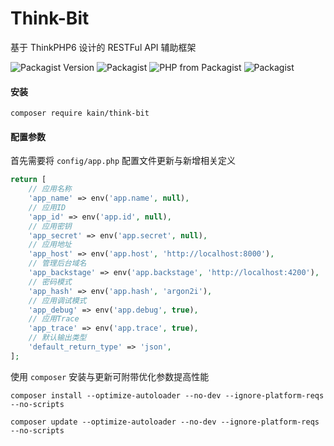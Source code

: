 Think-Bit
=======

基于 ThinkPHP6 设计的 RESTFul API 辅助框架

![Packagist Version](https://img.shields.io/packagist/v/kain/think-bit.svg?style=flat-square)
![Packagist](https://img.shields.io/packagist/dt/kain/think-bit.svg?color=blue&style=flat-square)
![PHP from Packagist](https://img.shields.io/packagist/php-v/kain/think-bit.svg?color=blue&style=flat-square)
![Packagist](https://img.shields.io/packagist/l/kain/think-bit.svg?color=blue&style=flat-square)

#### 安装

```shell
composer require kain/think-bit
```

#### 配置参数

首先需要将 `config/app.php` 配置文件更新与新增相关定义

```php
return [
    // 应用名称
    'app_name' => env('app.name', null),
    // 应用ID
    'app_id' => env('app.id', null),
    // 应用密钥
    'app_secret' => env('app.secret', null),
    // 应用地址
    'app_host' => env('app.host', 'http://localhost:8000'),
    // 管理后台域名
    'app_backstage' => env('app.backstage', 'http://localhost:4200'),
    // 密码模式
    'app_hash' => env('app.hash', 'argon2i'),
    // 应用调试模式
    'app_debug' => env('app.debug', true),
    // 应用Trace
    'app_trace' => env('app.trace', true),
    // 默认输出类型
    'default_return_type' => 'json',
];
```

使用 `composer` 安装与更新可附带优化参数提高性能

```shell
composer install --optimize-autoloader --no-dev --ignore-platform-reqs --no-scripts

composer update --optimize-autoloader --no-dev --ignore-platform-reqs --no-scripts
```
